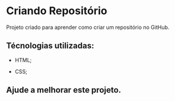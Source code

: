 # Criando Repositório

Projeto criado para aprender como criar um repositório no GitHub.

## Técnologias utilizadas:

- HTML;

- CSS;

## Ajude a melhorar este projeto.
